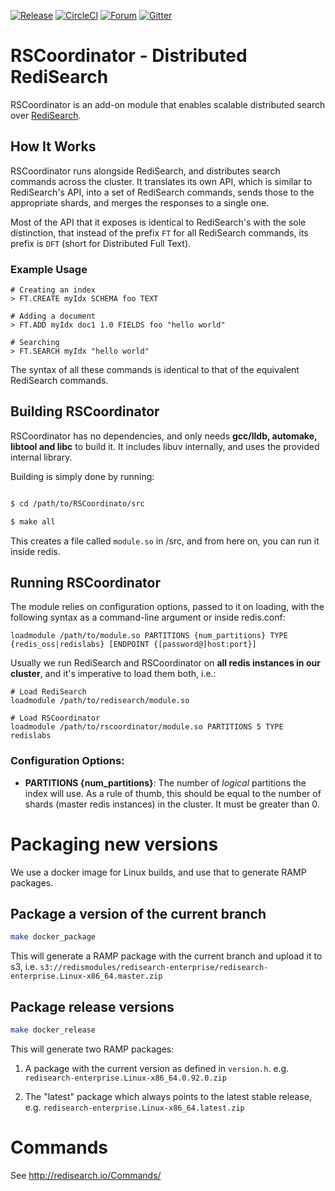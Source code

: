 [![Release](https://img.shields.io/github/v/release/RediSearch/RSCoordinator.svg?sort=semver)](https://github.com/RediSearch/RSCoordinator/releases)
[![CircleCI](https://circleci.com/gh/RediSearch/RSCoordinator.svg?style=svg&circle-token=4efb4a933bf11a44c122d33d68cda6b8b4163e15)](https://circleci.com/gh/RediSearch/RSCoordinator)
[![Forum](https://img.shields.io/badge/Forum-RediSearch-blue)](https://forum.redislabs.com/c/modules/redisearch/)
[![Gitter](https://badges.gitter.im/RedisLabs/RediSearch.svg)](https://gitter.im/RedisLabs/RediSearch?utm_source=badge&utm_medium=badge&utm_campaign=pr-badge)

# RSCoordinator - Distributed RediSearch

RSCoordinator is an add-on module that enables scalable distributed search over [RediSearch](http://redisearch.io).

## How It Works

RSCoordinator runs alongside RediSearch, and distributes search commands across the cluster. 
It translates its own API, which is similar to RediSearch's API, into a set of RediSearch commands, sends those to the appropriate shards,
and merges the responses to a single one. 

Most of the API that it exposes is identical to RediSearch's with the sole distinction, that instead of the prefix `FT` for all RediSearch commands, its prefix is `DFT` (short for Distributed Full Text).

### Example Usage

```
# Creating an index
> FT.CREATE myIdx SCHEMA foo TEXT 

# Adding a document
> FT.ADD myIdx doc1 1.0 FIELDS foo "hello world"

# Searching
> FT.SEARCH myIdx "hello world"
```

The syntax of all these commands is identical to that of the equivalent RediSearch commands.

## Building RSCoordinator

RSCoordinator has no dependencies, and only needs **gcc/lldb, automake, libtool and libc** to build it. It includes libuv internally, and uses the provided internal library.

Building is simply done by running:

```sh

$ cd /path/to/RSCoordinato/src

$ make all

```

This creates a file called `module.so` in /src, and from here on, you can run it inside redis.

## Running RSCoordinator

The module relies on configuration options, passed to it on loading, with the following syntax as a command-line argument or inside redis.conf:

```
loadmodule /path/to/module.so PARTITIONS {num_partitions} TYPE {redis_oss|redislabs} [ENDPOINT {[password@]host:port}]
```

Usually we run RediSearch and RSCoordinator on **all redis instances in our cluster**, and it's imperative to load them both, i.e.:

```
# Load RediSearch
loadmodule /path/to/redisearch/module.so 

# Load RSCoordinator
loadmodule /path/to/rscoordinator/module.so PARTITIONS 5 TYPE redislabs
```

### Configuration Options:

- **PARTITIONS {num_partitions}**: The number of *logical* partitions the index will use. As a rule of thumb, this should be equal to the number of shards (master redis instances) in the cluster. It must be greater than 0.

# Packaging new versions

We use a docker image for Linux builds, and use that to generate RAMP packages. 

## Package a version of the current branch

```sh
make docker_package
```

This will generate a RAMP package with the current branch and upload it to s3, i.e. `s3://redismodules/redisearch-enterprise/redisearch-enterprise.Linux-x86_64.master.zip`

## Package release versions


```sh
make docker_release
```

This will generate two RAMP packages:

1. A package with the current version as defined in `version.h`. e.g. `redisearch-enterprise.Linux-x86_64.0.92.0.zip`

2. The "latest" package which always points to the latest stable release, e.g. `redisearch-enterprise.Linux-x86_64.latest.zip`


# Commands

See http://redisearch.io/Commands/
